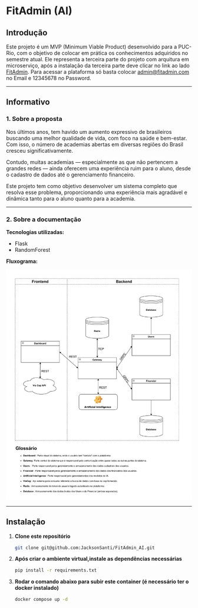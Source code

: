 # FitAdmin (AI)

## Introdução

Este projeto é um MVP (Minimum Viable Product) desenvolvido para a PUC-Rio, com o objetivo de colocar em prática os conhecimentos adquiridos no semestre atual. 
Ele representa a terceira parte do projeto com arquitura em microserviço, após a instalação da terceira parte deve clicar no link ao lado [FitAdmin](http://127.0.0.1:5000/).
Para acessar a plataforma só basta colocar admin@fitadmin.com no Email e 12345678 no Password.

---

## Informativo

### 1. **Sobre a proposta**
Nos últimos anos, tem havido um aumento expressivo de brasileiros buscando uma melhor qualidade de vida, com foco na saúde e bem-estar. Com isso, o número de academias abertas em diversas regiões do Brasil cresceu significativamente.

Contudo, muitas academias — especialmente as que não pertencem a grandes redes — ainda oferecem uma experiência ruim para o aluno, desde o cadastro de dados até o gerenciamento financeiro.

Este projeto tem como objetivo desenvolver um sistema completo que resolva esse problema, proporcionando uma experiência mais agradável e dinâmica tanto para o aluno quanto para a academia.

---

### 2. **Sobre a documentação**

**Tecnologias utilizadas:** 
- Flask
- RandomForest 

**Fluxograma:**

![FitAdmin Fluxograma](./docs/FitAdmin_Fluxograma.png)


---

## Instalação

1. **Clone este repositório**
   ```bash
   git clone git@github.com:JacksonSanti/FitAdmin_AI.git
2. **Após criar o ambiente virtual,instale as dependências necessárias**
   ```bash
   pip install -r requirements.txt
3. **Rodar o comando abaixo para subir este container (é necessário ter o docker instalado)**
   ```bash
   docker compose up -d
